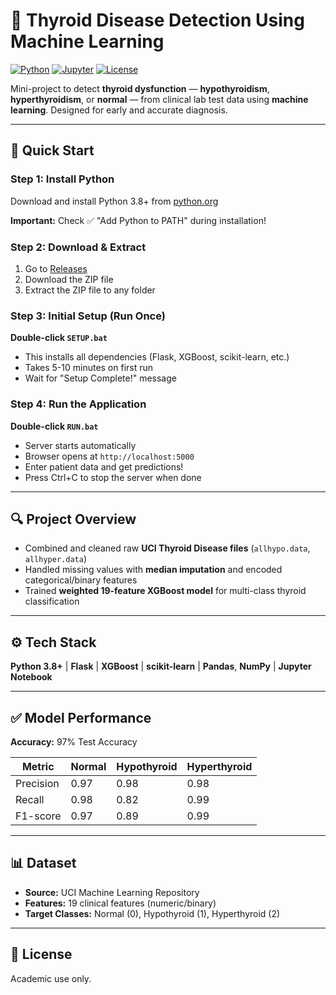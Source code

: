 # 🧠 Thyroid Disease Detection Using Machine Learning

[![Python](https://img.shields.io/badge/Python-3.8+-blue)](https://www.python.org/) [![Jupyter](https://img.shields.io/badge/Jupyter-Notebook-orange)](https://jupyter.org/) [![License](https://img.shields.io/badge/License-Academic-lightgrey)](#)

Mini-project to detect **thyroid dysfunction** — **hypothyroidism**, **hyperthyroidism**, or **normal** — from clinical lab test data using **machine learning**. Designed for early and accurate diagnosis.

---

## 🚀 Quick Start

### Step 1: Install Python
Download and install Python 3.8+ from [python.org](https://www.python.org/downloads/)

**Important:** Check ✅ "Add Python to PATH" during installation!

### Step 2: Download & Extract
1. Go to [Releases](https://github.com/judejjj/thyroid-disease-detector/releases/tag/release)
2. Download the ZIP file
3. Extract the ZIP file to any folder

### Step 3: Initial Setup (Run Once)
**Double-click `SETUP.bat`** 
- This installs all dependencies (Flask, XGBoost, scikit-learn, etc.)
- Takes 5-10 minutes on first run
- Wait for "Setup Complete!" message

### Step 4: Run the Application
**Double-click `RUN.bat`**
- Server starts automatically
- Browser opens at `http://localhost:5000`
- Enter patient data and get predictions!
- Press Ctrl+C to stop the server when done

---

## 🔍 Project Overview

- Combined and cleaned raw **UCI Thyroid Disease files** (`allhypo.data`, `allhyper.data`)
- Handled missing values with **median imputation** and encoded categorical/binary features
- Trained **weighted 19-feature XGBoost model** for multi-class thyroid classification

---

## ⚙️ Tech Stack

**Python 3.8+** | **Flask** | **XGBoost** | **scikit-learn** | **Pandas**, **NumPy** | **Jupyter Notebook**

---

## ✅ Model Performance

**Accuracy:** 97% Test Accuracy

| Metric    | Normal | Hypothyroid | Hyperthyroid |
|----------|--------|-------------|--------------|
| Precision | 0.97  | 0.98        | 0.98         |
| Recall    | 0.98  | 0.82        | 0.99         |
| F1-score  | 0.97  | 0.89        | 0.99         |

---

## 📊 Dataset

- **Source:** UCI Machine Learning Repository  
- **Features:** 19 clinical features (numeric/binary)
- **Target Classes:** Normal (0), Hypothyroid (1), Hyperthyroid (2)

---

## 📝 License

Academic use only.

